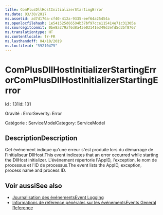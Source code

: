 ```yaml
---
title: ComPlusDllHostInitializerStartingError
ms.date: 03/30/2017
ms.assetid: ad7d176a-cf40-412a-9335-eef64a25454a
ms.openlocfilehash: 1e541525d66504b37bf97cce115414e71c31305e
ms.sourcegitcommit: 0be8a279af6d8a43e03141e349d3efd5d35f8767
ms.translationtype: HT
ms.contentlocale: fr-FR
ms.lasthandoff: 04/18/2019
ms.locfileid: "59210475"
---
```

# <a name="complusdllhostinitializerstartingerror"></a><span data-ttu-id="76e1f-102">ComPlusDllHostInitializerStartingError</span><span class="sxs-lookup"><span data-stu-id="76e1f-102">ComPlusDllHostInitializerStartingError</span></span>
<span data-ttu-id="76e1f-103">Id : 131</span><span class="sxs-lookup"><span data-stu-id="76e1f-103">Id: 131</span></span>  
  
 <span data-ttu-id="76e1f-104">Gravité : Error</span><span class="sxs-lookup"><span data-stu-id="76e1f-104">Severity: Error</span></span>  
  
 <span data-ttu-id="76e1f-105">Catégorie : ServiceModel</span><span class="sxs-lookup"><span data-stu-id="76e1f-105">Category: ServiceModel</span></span>  
  
## <a name="description"></a><span data-ttu-id="76e1f-106">Description</span><span class="sxs-lookup"><span data-stu-id="76e1f-106">Description</span></span>  
 <span data-ttu-id="76e1f-107">Cet événement indique qu'une erreur s'est produite lors du démarrage de l'initialiseur DllHost.</span><span class="sxs-lookup"><span data-stu-id="76e1f-107">This event indicates that an error occurred while starting the DllHost initializer.</span></span> <span data-ttu-id="76e1f-108">L'événement répertorie l'AppID, l'exception, le nom de processus et l'ID de processus.</span><span class="sxs-lookup"><span data-stu-id="76e1f-108">The event lists the AppID, exception, process name and process ID.</span></span>  
  
## <a name="see-also"></a><span data-ttu-id="76e1f-109">Voir aussi</span><span class="sxs-lookup"><span data-stu-id="76e1f-109">See also</span></span>

- [<span data-ttu-id="76e1f-110">Journalisation des événements</span><span class="sxs-lookup"><span data-stu-id="76e1f-110">Event Logging</span></span>](../../../../../docs/framework/wcf/diagnostics/event-logging/index.md)
- [<span data-ttu-id="76e1f-111">Informations de référence générales sur les événements</span><span class="sxs-lookup"><span data-stu-id="76e1f-111">Events General Reference</span></span>](../../../../../docs/framework/wcf/diagnostics/event-logging/events-general-reference.md)

